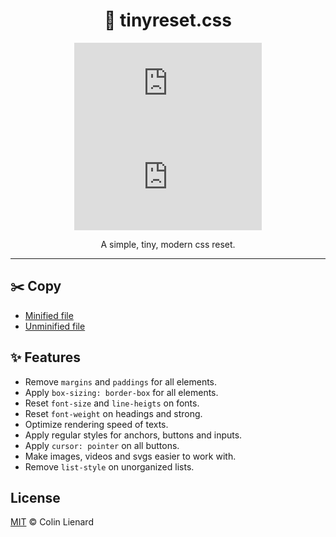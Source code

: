 <div align="center">

# 🌊 tinyreset.css

![Minified size](https://img.shields.io/github/size/ColinLienard/tinyreset.css/tinyreset.min.css?label=minified%20size) [![MIT License](https://img.shields.io/github/license/ColinLienard/tinyreset.css?color=brightgreen)](LICENSE)

A simple, tiny, modern css reset.

</div>

---

## ✂️ Copy

* [Minified file](tinyreset.min.css)
* [Unminified file](tinyreset.css)

## ✨ Features

* Remove `margins` and `paddings` for all elements.
* Apply `box-sizing: border-box` for all elements.
* Reset `font-size` and `line-heigts` on fonts.
* Reset `font-weight` on headings and strong.
* Optimize rendering speed of texts.
* Apply regular styles for anchors, buttons and inputs.
* Apply `cursor: pointer` on all buttons.
* Make images, videos and svgs easier to work with.
* Remove `list-style` on unorganized lists.

## License

[MIT](LICENSE) © Colin Lienard